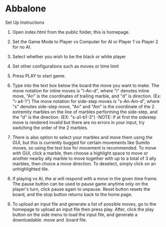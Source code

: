 # Abbalone


Set Up Instructions

1) Open index.html from the public folder, this is homepage.

2) Set the Game Mode to Player vs Computer for AI or Player 1 vs Player 2 for no AI.

3) Select whether you wish to be the black or white player

4) Set other configurations such as moves or time limit

5) Press PLAY to start game.

6) Type into the text box below the board the move you want to make.
   The move notation for inline moves is "i-An-d", where "i" denotes inline move, "An" is the coordinates of trailing marble, and "d" is direction. (Ex: "i-a4-1")
   The move notation for side-step moves is "s-An-Am-d", where "s" denotes side-step move, "An" and "Am" is the coordinate of the 2 extremity marbles on the line of marbles performing the side-step, and the "d" is the direction. (EX: "s-a1-b1-3")
      -NOTE: If at first the sidestep move is rendered invalid but there are no errors in your input, try switching the order of the 2 marbles.

6) There is also option to select your marbles and move them using the GUI, but this is currently bugged for certain movements like Sumito moves, so using the text box for movement is recommended. To move with GUI, click a marble, then choose a highlight space to move or another nearby ally marble to move together with up to a total of 3 ally marbles, then choice a move direction. To deselect, simply click on an unhighlighted tile.

7) If playing vs AI, the ai will respond with a move in the given time frame. The pause button can be used to pause game anytime only on the player's turn, click pause again to unpause. Reset button resets the board, and the stop button returns back to the home page.

8) To upload an input file and generate a list of possible moves, go to the homepage to upload an input file then press play. After, click the play button on the side menu to load the input file, and generate a downloadable .move and .board file.


